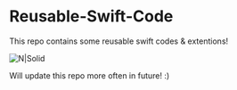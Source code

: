 # Reusable-Swift-Code
This repo contains some reusable swift codes &amp; extentions!

![N|Solid](https://img.icons8.com/ios/50/000000/swift-filled.png)

Will update this repo more often in future! :)
